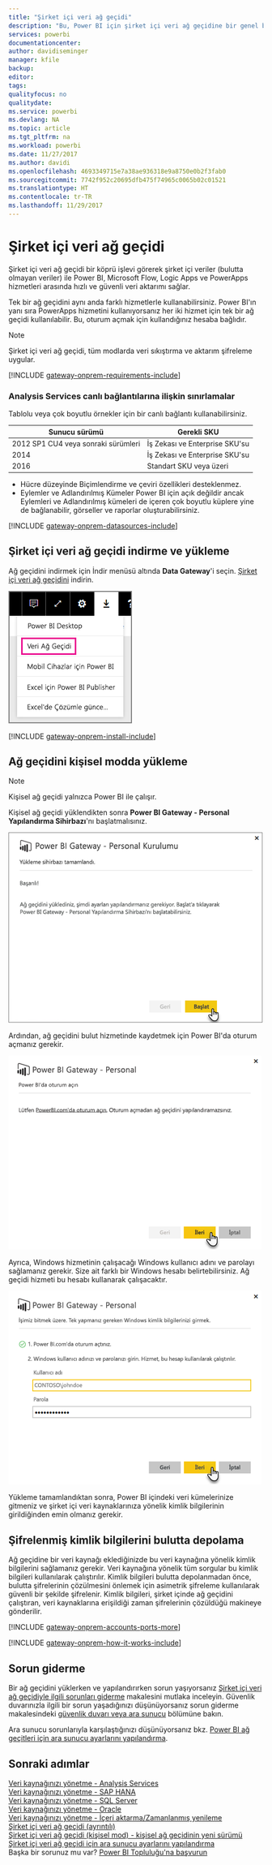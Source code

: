 ```yaml
---
title: "Şirket içi veri ağ geçidi"
description: "Bu, Power BI için şirket içi veri ağ geçidine bir genel bakıştır. DirectQuery veri kaynaklarıyla çalışmak için bu ağ geçidini kullanabilirsiniz. Bulut veri kümelerini şirket içi verilerle yenilemek için de bu ağ geçidini kullanabilirsiniz."
services: powerbi
documentationcenter: 
author: davidiseminger
manager: kfile
backup: 
editor: 
tags: 
qualityfocus: no
qualitydate: 
ms.service: powerbi
ms.devlang: NA
ms.topic: article
ms.tgt_pltfrm: na
ms.workload: powerbi
ms.date: 11/27/2017
ms.author: davidi
ms.openlocfilehash: 4693349715e7a38ae936318e9a8750e0b2f3fab0
ms.sourcegitcommit: 7742f952c20695dfb475f74965c0065b02c01521
ms.translationtype: HT
ms.contentlocale: tr-TR
ms.lasthandoff: 11/29/2017
---
```

# <a name="on-premises-data-gateway"></a>Şirket içi veri ağ geçidi
Şirket içi veri ağ geçidi bir köprü işlevi görerek şirket içi veriler (bulutta olmayan veriler) ile Power BI, Microsoft Flow, Logic Apps ve PowerApps hizmetleri arasında hızlı ve güvenli veri aktarımı sağlar.

Tek bir ağ geçidini aynı anda farklı hizmetlerle kullanabilirsiniz. Power BI'ın yanı sıra PowerApps hizmetini kullanıyorsanız her iki hizmet için tek bir ağ geçidi kullanılabilir. Bu, oturum açmak için kullandığınız hesaba bağlıdır.

> [!NOTE]
> Şirket içi veri ağ geçidi, tüm modlarda veri sıkıştırma ve aktarım şifreleme uygular.
> 
> 

<!-- Shared Requirements Include -->
[!INCLUDE [gateway-onprem-requirements-include](./includes/gateway-onprem-requirements-include.md)]

### <a name="limitations-of-analysis-services-live-connections"></a>Analysis Services canlı bağlantılarına ilişkin sınırlamalar
Tablolu veya çok boyutlu örnekler için bir canlı bağlantı kullanabilirsiniz.

| **Sunucu sürümü** | **Gerekli SKU** |
| --- | --- |
| 2012 SP1 CU4 veya sonraki sürümleri |İş Zekası ve Enterprise SKU'su |
| 2014 |İş Zekası ve Enterprise SKU'su |
| 2016 |Standart SKU veya üzeri |

* Hücre düzeyinde Biçimlendirme ve çeviri özellikleri desteklenmez.
* Eylemler ve Adlandırılmış Kümeler Power BI için açık değildir ancak Eylemleri ve Adlandırılmış kümeleri de içeren çok boyutlu küplere yine de bağlanabilir, görseller ve raporlar oluşturabilirsiniz.

<!-- Shared Install steps Include -->
[!INCLUDE [gateway-onprem-datasources-include](./includes/gateway-onprem-datasources-include.md)]

## <a name="download-and-install-the-on-premises-data-gateway"></a>Şirket içi veri ağ geçidi indirme ve yükleme
Ağ geçidini indirmek için İndir menüsü altında **Data Gateway**'i seçin. [Şirket içi veri ağ geçidini](http://go.microsoft.com/fwlink/?LinkID=820925) indirin.

![](media/service-gateway-onprem/powerbi-download-data-gateway.png)

<!-- Shared Install steps Include -->
[!INCLUDE [gateway-onprem-install-include](./includes/gateway-onprem-install-include.md)]

## <a name="install-the-gateway-in-personal-mode"></a>Ağ geçidini kişisel modda yükleme
> [!NOTE]
> Kişisel ağ geçidi yalnızca Power BI ile çalışır.
> 
> 

Kişisel ağ geçidi yüklendikten sonra **Power BI Gateway - Personal Yapılandırma Sihirbazı**'nı başlatmalısınız.

![](media/service-gateway-onprem/personal-gateway-launch-configuration.png)

Ardından, ağ geçidini bulut hizmetinde kaydetmek için Power BI'da oturum açmanız gerekir.

![](media/service-gateway-onprem/personal-gateway-signin.png)

Ayrıca, Windows hizmetinin çalışacağı Windows kullanıcı adını ve parolayı sağlamanız gerekir. Size ait farklı bir Windows hesabı belirtebilirsiniz. Ağ geçidi hizmeti bu hesabı kullanarak çalışacaktır.

![](media/service-gateway-onprem/personal-gateway-windows-service.png)

Yükleme tamamlandıktan sonra, Power BI içindeki veri kümelerinize gitmeniz ve şirket içi veri kaynaklarınıza yönelik kimlik bilgilerinin girildiğinden emin olmanız gerekir.

<a name="credentials"></a>

## <a name="storing-encrypted-credentials-in-the-cloud"></a>Şifrelenmiş kimlik bilgilerini bulutta depolama
Ağ geçidine bir veri kaynağı eklediğinizde bu veri kaynağına yönelik kimlik bilgilerini sağlamanız gerekir. Veri kaynağına yönelik tüm sorgular bu kimlik bilgileri kullanılarak çalıştırılır. Kimlik bilgileri bulutta depolanmadan önce, bulutta şifrelerinin çözülmesini önlemek için asimetrik şifreleme kullanılarak güvenli bir şekilde şifrelenir. Kimlik bilgileri, şirket içinde ağ geçidini çalıştıran, veri kaynaklarına erişildiği zaman şifrelerinin çözüldüğü makineye gönderilir.

<!-- Account and Port information -->
[!INCLUDE [gateway-onprem-accounts-ports-more](./includes/gateway-onprem-accounts-ports-more.md)]

<!-- How the gateway works -->
[!INCLUDE [gateway-onprem-how-it-works-include](./includes/gateway-onprem-how-it-works-include.md)]

## <a name="troubleshooting"></a>Sorun giderme
Bir ağ geçidini yüklerken ve yapılandırırken sorun yaşıyorsanız [Şirket içi veri ağ geçidiyle ilgili sorunları giderme](service-gateway-onprem-tshoot.md) makalesini mutlaka inceleyin. Güvenlik duvarınızla ilgili bir sorun yaşadığınızı düşünüyorsanız sorun giderme makalesindeki [güvenlik duvarı veya ara sunucu](service-gateway-onprem-tshoot.md#firewall-or-proxy) bölümüne bakın.

Ara sunucu sorunlarıyla karşılaştığınızı düşünüyorsanız bkz. [Power BI ağ geçitleri için ara sunucu ayarlarını yapılandırma](service-gateway-proxy.md).

## <a name="next-steps"></a>Sonraki adımlar
[Veri kaynağınızı yönetme - Analysis Services](service-gateway-enterprise-manage-ssas.md)  
[Veri kaynağınızı yönetme - SAP HANA](service-gateway-enterprise-manage-sap.md)  
[Veri kaynağınızı yönetme - SQL Server](service-gateway-enterprise-manage-sql.md)  
[Veri kaynağınızı yönetme - Oracle](service-gateway-onprem-manage-oracle.md)  
[Veri kaynağınızı yönetme - İçeri aktarma/Zamanlanmış yenileme](service-gateway-enterprise-manage-scheduled-refresh.md)  
[Şirket içi veri ağ geçidi (ayrıntılı)](service-gateway-onprem-indepth.md)  
[Şirket içi veri ağ geçidi (kişisel mod) - kişisel ağ geçidinin yeni sürümü](service-gateway-personal-mode.md)
[Şirket içi veri ağ geçidi için ara sunucu ayarlarını yapılandırma](service-gateway-proxy.md)  
Başka bir sorunuz mu var? [Power BI Topluluğu'na başvurun](http://community.powerbi.com/)


